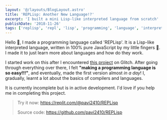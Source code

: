 ```yaml
---
layout: '@/layouts/BlogLayout.astro'
title: 'REPLisp: Another New Language!?'
excerpt: 'I built a mini Lisp-like interpreted language from scratch'
publishDate: '2018-11-26'
tags: ['replisp', 'repl', 'lisp', 'programming', 'language', 'interpreter']
---
```


Hello 👋, I made a programming language called 'REPLisp'. It is a Lisp-like interpreted language, written in 100% pure JavaScript by my little fingers 🖖. I made it to just learn more about languages and how do they work.

I started work on this after I encountered [this project](https://glitch.com/~the-super-tiny-compiler) on Glitch. After going through everything over there, I felt **"making a programming language is so easy!!!"**, and eventually, made the first version almost *in a day*! I, gradually, learnt a lot about the basics of compilers and languages.

It is currently incomplete but is in active development. I'd love if you help me in completing this project.

> Try it now: https://replit.com/@pavi2410/REPLisp
>
> Source code: https://github.com/pavi2410/REPLisp

